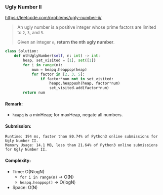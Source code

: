 ### Ugly Number II
https://leetcode.com/problems/ugly-number-ii/
>An ugly number is a positive integer whose prime factors are limited to `2`, `3`, and `5`.
>
>Given an integer `n`, **return the nth ugly number**.

```python
class Solution:
    def nthUglyNumber(self, n: int) -> int:
        heap, set_visited = [1], set([1])
        for i in range(n):
            num = heapq.heappop(heap)
            for factor in [2, 3, 5]:
                if factor*num not in set_visited:
                    heapq.heappush(heap, factor*num)
                    set_visited.add(factor*num)
        return num
```
#### Remark:
- `heapq` is a minHeap; for maxHeap, negate all numbers. 
#### Submission:
```
Runtime: 194 ms, faster than 80.74% of Python3 online submissions for Ugly Number II.
Memory Usage: 14.1 MB, less than 21.64% of Python3 online submissions for Ugly Number II.
```
#### Complexity:
- Time: O(NlogN)
  - `for i in range(n)` -> O(N)
  - `heapq.heappop()` -> O(logN) 
- Space: O(N)
